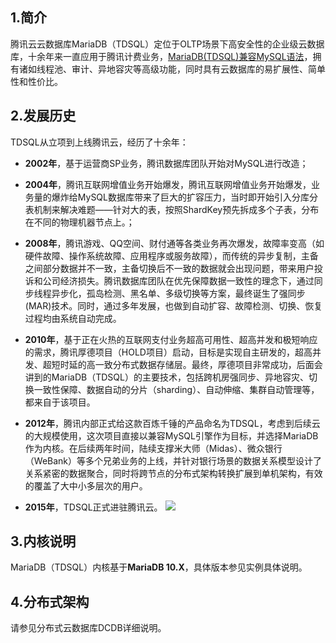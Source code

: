 ## 1.简介
腾讯云云数据库MariaDB（TDSQL）定位于OLTP场景下高安全性的企业级云数据库，十余年来一直应用于腾讯计费业务，[MariaDB(TDSQL)兼容MySQL语法](https://cloud.tencent.com/document/product/237/6988)，拥有诸如线程池、审计、异地容灾等高级功能，同时具有云数据库的易扩展性、简单性和性价比。

## 2.发展历史

TDSQL从立项到上线腾讯云，经历了十余年：

- **2002年**，基于运营商SP业务，腾讯数据库团队开始对MySQL进行改造；

- **2004年**，腾讯互联网增值业务开始爆发，腾讯互联网增值业务开始爆发，业务量的爆炸给MySQL数据库带来了巨大的扩容压力，当时即开始引入分库分表机制来解决难题——针对大的表，按照ShardKey预先拆成多个子表，分布在不同的物理机器节点上。；

- **2008年**，腾讯游戏、QQ空间、财付通等各类业务再次爆发，故障率变高（如硬件故障、操作系统故障、应用程序或服务故障），而传统的异步复制，主备之间部分数据并不一致，主备切换后不一致的数据就会出现问题，带来用户投诉和公司经济损失。腾讯数据库团队在优先保障数据一致性的理念下，通过同步线程异步化，孤岛检测、黑名单、多级切换等方案，最终诞生了强同步(MAR)技术。同时，通过多年发展，也做到自动扩容、故障检测、切换、恢复过程均由系统自动完成。

-  **2010年**，基于正在火热的互联网支付业务超高可用性、超高并发和极短响应的需求，腾讯厚德项目（HOLD项目）启动，目标是实现自主研发的，超高并发、超短时延的高一致分布式数据存储层。最终，厚德项目非常成功，后面会讲到的MariaDB（TDSQL）的主要技术，包括跨机房强同步、异地容灾、切换一致性保障、数据自动的分片（sharding）、自动伸缩、集群自动管理等，都来自于该项目。

-   **2012年**，腾讯内部正式给这款百炼千锤的产品命名为TDSQL，考虑到后续云的大规模使用，这次项目直接以兼容MySQL引擎作为目标，并选择MariaDB作为内核。在后续两年时间，陆续支撑米大师（Midas）、微众银行（WeBank）等多个兄弟业务的上线，并针对银行场景的数据关系模型设计了关系紧密的数据聚合，同时将跨节点的分布式架构转换扩展到单机架构，有效的覆盖了大中小多层次的用户。

-   **2015年**，TDSQL正式进驻腾讯云。
![](//mccdn.qcloud.com/static/img/dc286f4282a5d487955ed89cef93ba69/image.png)

## 3.内核说明
MariaDB（TDSQL）内核基于**MariaDB 10.X**，具体版本参见实例具体说明。

## 4.分布式架构
请参见分布式云数据库DCDB详细说明。